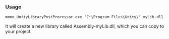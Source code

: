 
### Usage

	mono UnityLibraryPostProcessor.exe "C:\Program Files\Unity\" myLib.dll
	

It will create a new library called Assembly-myLib.dll, which you can copy to your project.


